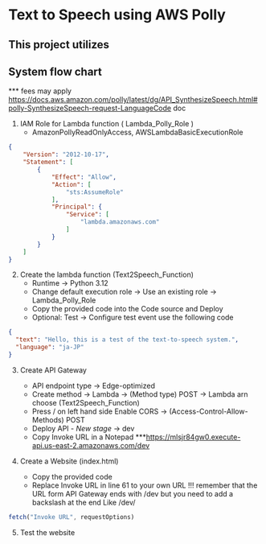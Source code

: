 # Text to Speech using AWS Polly 

## This project utilizes 

## System flow chart 


*** fees may apply 
https://docs.aws.amazon.com/polly/latest/dg/API_SynthesizeSpeech.html#polly-SynthesizeSpeech-request-LanguageCode doc 

1. IAM Role for Lambda function ( Lambda_Polly_Role )
    - AmazonPollyReadOnlyAccess, AWSLambdaBasicExecutionRole
```JSON
{
    "Version": "2012-10-17",
    "Statement": [
        {
            "Effect": "Allow",
            "Action": [
                "sts:AssumeRole"
            ],
            "Principal": {
                "Service": [
                    "lambda.amazonaws.com"
                ]
            }
        }
    ]
}
```

2. Create the lambda function (Text2Speech_Function)
   - Runtime -> Python 3.12
   - Change default execution role -> Use an existing role -> Lambda_Polly_Role
   - Copy the provided code into the Code source and Deploy
   - Optional: Test -> Configure test event use the following code
``` JSON
{
  "text": "Hello, this is a test of the text-to-speech system.",
  "language": "ja-JP"  
}
```

3. Create API Gateway
   - API endpoint type -> Edge-optimized
   - Create method -> Lambda -> (Method type) POST -> Lambda arn choose (Text2Speech_Function)
   - Press / on left hand side Enable CORS -> (Access-Control-Allow-Methods) POST
   - Deploy API - *New stage* -> dev
   - Copy Invoke URL in a Notepad ***https://mlsjr84gw0.execute-api.us-east-2.amazonaws.com/dev
  
4. Create a Website (index.html)
   - Copy the provided code
   - Replace Invoke URL in line 61 to your own URL !!! remember that the URL form API Gateway ends with /dev but you need to add a backslash at the end Like /dev/
```js
fetch("Invoke URL", requestOptions)
```
5. Test the website
  
